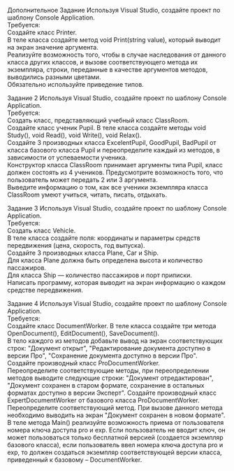 Дополнительное Задание 
Используя Visual Studio, создайте проект по шаблону Console Application.  
Требуется:  
Создайте класс Printer.  
В  теле  класса  создайте  метод  void  Print(string  value),  который  выводит  на  экран  значение 
аргумента.  
Реализуйте возможность того, чтобы в случае наследования от данного класса других классов, и вызове 
соответствующего  метода  их  экземпляра,  строки,  переданные  в  качестве  аргументов  методов, 
выводились разными цветами.  
Обязательно используйте приведение типов.  

Задание 2 
Используя Visual Studio, создайте проект по шаблону Console Application.  
Требуется:  
Создать класс, представляющий учебный класс ClassRoom.  
Создайте класс ученик Pupil.  В теле класса создайте методы void Study(), void Read(), void Write(), 
void Relax().  
Создайте 3 производных класса ExcelentPupil, GoodPupil, BadPupil  от класса базового класса Pupil 
и переопределите каждый из методов, в зависимости от успеваемости ученика.   
Конструктор класса ClassRoom принимает аргументы типа Pupil, класс должен состоять из 4 учеников. 
Предусмотрите возможность того, что пользователь может передать 2 или 3 аргумента.  
Выведите  информацию  о  том,  как  все  ученики  экземпляра  класса  ClassRoom  умеют  учиться,  читать, 
писать, отдыхать.  
 
Задание 3 
Используя Visual Studio, создайте проект по шаблону Console Application.  
Требуется:  
Создать класс Vehicle.  
В  теле  класса  создайте  поля:  координаты  и  параметры  средств  передвижения  (цена,  скорость,  год 
выпуска).  
Создайте 3 производных класса Plane, Саг и Ship.  
Для класса Plane должна быть определена высота и количество пассажиров.  
Для класса Ship — количество пассажиров и порт приписки.  
Написать программу, которая выводит на экран информацию о каждом средстве передвижения. 
 
Задание 4 
Используя Visual Studio, создайте проект по шаблону Console Application.  
Требуется:  
Создайте класс DocumentWorker. 
В теле класса создайте три метода OpenDocument(), EditDocument(), SaveDocument().   
В  тело  каждого  из  методов  добавьте  вывод  на  экран  соответствующих  строк:  "Документ  открыт", 
"Редактирование  документа  доступно  в  версии  Про",  "Сохранение  документа  доступно  в 
версии Про".   
Создайте производный класс ProDocumentWorker.  
Переопределите соответствующие методы, при переопределении методов выводите следующие строки: 
"Документ отредактирован", "Документ сохранен в старом формате, сохранение в остальных 
форматах доступно в версии Эксперт". 
Создайте  производный  класс  ExpertDocumentWorker  от  базового  класса  ProDocumentWorker. 
Переопределите соответствующий метод. При вызове данного метода необходимо выводить на экран 
"Документ сохранен в новом формате". 
В теле метода Main() реализуйте возможность приема от пользователя номера ключа доступа pro и exp. 
Если  пользователь  не  вводит  ключ,  он  может  пользоваться  только  бесплатной  версией  (создается 
экземпляр  базового  класса),  если  пользователь  ввел  номера  ключа  доступа  pro  и  exp,  то  должен 
создаться экземпляр соответствующей версии класса, приведенный к базовому – DocumentWorker.  
